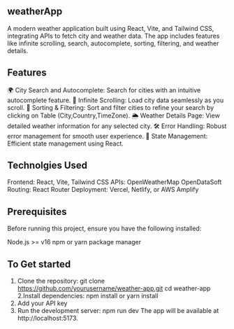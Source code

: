 ## weatherApp
A modern weather application built using React, Vite, and Tailwind CSS, integrating APIs to fetch city and weather data. The app includes features like infinite scrolling, search, autocomplete, sorting, filtering, and weather details.

## Features
🌍 City Search and Autocomplete: Search for cities with an intuitive autocomplete feature.
📜 Infinite Scrolling: Load city data seamlessly as you scroll.
🔎 Sorting & Filtering: Sort and filter cities to refine your search by clicking on Table (City,Country,TimeZone).
🌦️ Weather Details Page: View detailed weather information for any selected city.
🛠️ Error Handling: Robust error management for smooth user experience.
🔄 State Management: Efficient state management using React.

## Technolgies Used
Frontend: React, Vite, Tailwind CSS
APIs:
OpenWeatherMap
OpenDataSoft
Routing: React Router
Deployment: Vercel, Netlify, or AWS Amplify

## Prerequisites
Before running this project, ensure you have the following installed:

Node.js >= v16
npm or yarn package manager
## To Get started
1. Clone the repository:
 git clone https://github.com/yourusername/weather-app.git
cd weather-app
2.Install dependencies:
npm install or yarn install
3. Add your API key
4. Run the development server:
   npm run dev
The app will be available at http://localhost:5173.

